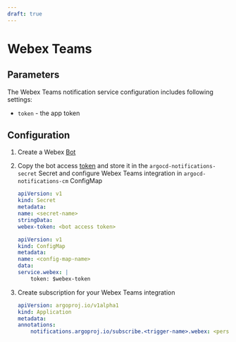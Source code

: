 ```yaml
---
draft: true
---
```


# Webex Teams

## Parameters

The Webex Teams notification service configuration includes following settings:

* `token` - the app token

## Configuration

1. Create a Webex [Bot](https://developer.webex.com/docs/bots)
1. Copy the bot access [token](https://developer.webex.com/my-apps) and store it in the `argocd-notifications-secret` Secret and configure Webex Teams integration in `argocd-notifications-cm` ConfigMap

    ``` yaml
    apiVersion: v1
    kind: Secret
    metadata:
    name: <secret-name>
    stringData:
    webex-token: <bot access token>
    ```

    ``` yaml
    apiVersion: v1
    kind: ConfigMap
    metadata:
    name: <config-map-name>
    data:
    service.webex: |
        token: $webex-token
    ```

1. Create subscription for your Webex Teams integration

    ``` yaml
    apiVersion: argoproj.io/v1alpha1
    kind: Application
    metadata:
    annotations:
        notifications.argoproj.io/subscribe.<trigger-name>.webex: <personal email or room id>
    ```
